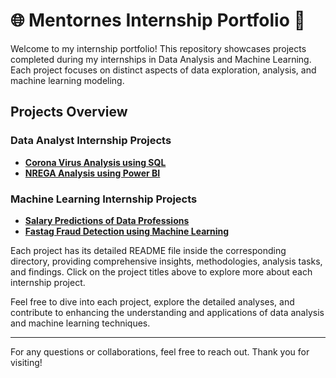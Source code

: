 # 🌐 Mentornes Internship Portfolio 🚀

Welcome to my internship portfolio! This repository showcases projects completed during my internships in Data Analysis and Machine Learning. Each project focuses on distinct aspects of data exploration, analysis, and machine learning modeling.

## Projects Overview
### Data Analyst Internship Projects
  - **[Corona Virus Analysis using SQL](Mentorness-Data-Analyst-Project-1)** 
  - **[NREGA Analysis using Power BI](Mentorness-Data-Analyst-Project-2)** 

### Machine Learning Internship Projects  
  - **[Salary Predictions of Data Professions](Mentorness-ML-Project-1)** 
  - **[Fastag Fraud Detection using Machine Learning](Mentorness-ML-Project-2)** 

Each project has its detailed README file inside the corresponding directory, providing comprehensive insights, methodologies, analysis tasks, and findings. Click on the project titles above to explore more about each internship project.

Feel free to dive into each project, explore the detailed analyses, and contribute to enhancing the understanding and applications of data analysis and machine learning techniques.

---

For any questions or collaborations, feel free to reach out. Thank you for visiting!
